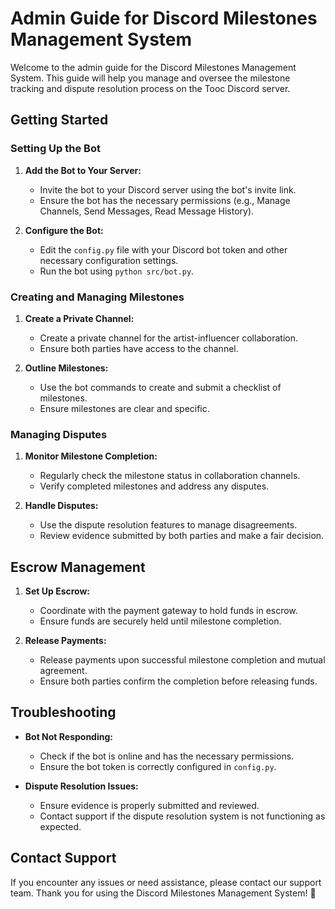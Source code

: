 # Admin Guide for Discord Milestones Management System

Welcome to the admin guide for the Discord Milestones Management System. This guide will help you manage and oversee the milestone tracking and dispute resolution process on the Tooc Discord server.

## Getting Started

### Setting Up the Bot
1. **Add the Bot to Your Server:**
   - Invite the bot to your Discord server using the bot's invite link.
   - Ensure the bot has the necessary permissions (e.g., Manage Channels, Send Messages, Read Message History).

2. **Configure the Bot:**
   - Edit the `config.py` file with your Discord bot token and other necessary configuration settings.
   - Run the bot using `python src/bot.py`.

### Creating and Managing Milestones
1. **Create a Private Channel:**
   - Create a private channel for the artist-influencer collaboration.
   - Ensure both parties have access to the channel.

2. **Outline Milestones:**
   - Use the bot commands to create and submit a checklist of milestones.
   - Ensure milestones are clear and specific.

### Managing Disputes
1. **Monitor Milestone Completion:**
   - Regularly check the milestone status in collaboration channels.
   - Verify completed milestones and address any disputes.

2. **Handle Disputes:**
   - Use the dispute resolution features to manage disagreements.
   - Review evidence submitted by both parties and make a fair decision.

## Escrow Management
1. **Set Up Escrow:**
   - Coordinate with the payment gateway to hold funds in escrow.
   - Ensure funds are securely held until milestone completion.

2. **Release Payments:**
   - Release payments upon successful milestone completion and mutual agreement.
   - Ensure both parties confirm the completion before releasing funds.

## Troubleshooting
- **Bot Not Responding:**
  - Check if the bot is online and has the necessary permissions.
  - Ensure the bot token is correctly configured in `config.py`.

- **Dispute Resolution Issues:**
  - Ensure evidence is properly submitted and reviewed.
  - Contact support if the dispute resolution system is not functioning as expected.

## Contact Support
If you encounter any issues or need assistance, please contact our support team.
Thank you for using the Discord Milestones Management System! 🎉
